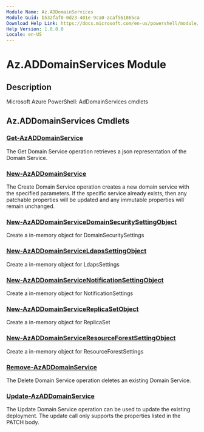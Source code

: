 ```yaml
---
Module Name: Az.ADDomainServices
Module Guid: b532faf0-0d23-401e-9ca0-acaf561865ca
Download Help Link: https://docs.microsoft.com/en-us/powershell/module/az.addomainservices
Help Version: 1.0.0.0
Locale: en-US
---
```


# Az.ADDomainServices Module
## Description
Microsoft Azure PowerShell: AdDomainServices cmdlets

## Az.ADDomainServices Cmdlets
### [Get-AzADDomainService](Get-AzADDomainService.md)
The Get Domain Service operation retrieves a json representation of the Domain Service.

### [New-AzADDomainService](New-AzADDomainService.md)
The Create Domain Service operation creates a new domain service with the specified parameters.
If the specific service already exists, then any patchable properties will be updated and any immutable properties will remain unchanged.

### [New-AzADDomainServiceDomainSecuritySettingObject](New-AzADDomainServiceDomainSecuritySettingObject.md)
Create a in-memory object for DomainSecuritySettings

### [New-AzADDomainServiceLdapsSettingObject](New-AzADDomainServiceLdapsSettingObject.md)
Create a in-memory object for LdapsSettings

### [New-AzADDomainServiceNotificationSettingObject](New-AzADDomainServiceNotificationSettingObject.md)
Create a in-memory object for NotificationSettings

### [New-AzADDomainServiceReplicaSetObject](New-AzADDomainServiceReplicaSetObject.md)
Create a in-memory object for ReplicaSet

### [New-AzADDomainServiceResourceForestSettingObject](New-AzADDomainServiceResourceForestSettingObject.md)
Create a in-memory object for ResourceForestSettings

### [Remove-AzADDomainService](Remove-AzADDomainService.md)
The Delete Domain Service operation deletes an existing Domain Service.

### [Update-AzADDomainService](Update-AzADDomainService.md)
The Update Domain Service operation can be used to update the existing deployment.
The update call only supports the properties listed in the PATCH body.

